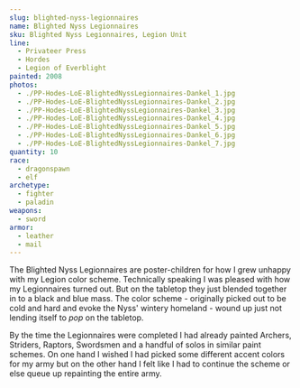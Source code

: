 ```yaml
---
slug: blighted-nyss-legionnaires
name: Blighted Nyss Legionnaires
sku: Blighted Nyss Legionnaires, Legion Unit
line:
  - Privateer Press
  - Hordes
  - Legion of Everblight
painted: 2008
photos:
  - ./PP-Hodes-LoE-BlightedNyssLegionnaires-Dankel_1.jpg
  - ./PP-Hodes-LoE-BlightedNyssLegionnaires-Dankel_2.jpg
  - ./PP-Hodes-LoE-BlightedNyssLegionnaires-Dankel_3.jpg
  - ./PP-Hodes-LoE-BlightedNyssLegionnaires-Dankel_4.jpg
  - ./PP-Hodes-LoE-BlightedNyssLegionnaires-Dankel_5.jpg
  - ./PP-Hodes-LoE-BlightedNyssLegionnaires-Dankel_6.jpg
  - ./PP-Hodes-LoE-BlightedNyssLegionnaires-Dankel_7.jpg
quantity: 10
race:
  - dragonspawn
  - elf
archetype:
  - fighter
  - paladin
weapons:
  - sword
armor:
  - leather
  - mail
---
```


The Blighted Nyss Legionnaires are poster-children for how I grew unhappy with my Legion color scheme. Technically speaking I was pleased with how my Legionnaires turned out. But on the tabletop they just blended together in to a black and blue mass. The color scheme - originally picked out to be cold and hard and evoke the Nyss' wintery homeland - wound up just not lending itself to _pop_ on the tabletop.

By the time the Legionnaires were completed I had already painted Archers, Striders, Raptors, Swordsmen and a handful of solos in similar paint schemes. On one hand I wished I had picked some different accent colors for my army but on the other hand I felt like I had to continue the scheme or else queue up repainting the entire army.
